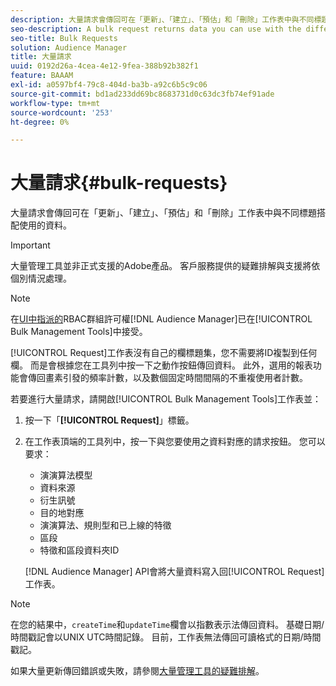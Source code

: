 ```yaml
---
description: 大量請求會傳回可在「更新」、「建立」、「預估」和「刪除」工作表中與不同標題搭配使用的資料。
seo-description: A bulk request returns data you can use with the different headers in the Update, Create, Estimate, and Delete worksheets.
seo-title: Bulk Requests
solution: Audience Manager
title: 大量請求
uuid: 0192d26a-4cea-4e12-9fea-388b92b382f1
feature: BAAAM
exl-id: a0597bf4-79c8-404d-ba3b-a92c6b5c9c06
source-git-commit: bd1ad233dd69bc8683731d0c63dc3fb74ef91ade
workflow-type: tm+mt
source-wordcount: '253'
ht-degree: 0%

---
```


# 大量請求{#bulk-requests}

大量請求會傳回可在「更新」、「建立」、「預估」和「刪除」工作表中與不同標題搭配使用的資料。

>[!IMPORTANT]
>
>大量管理工具並非正式支援的Adobe產品。 客戶服務提供的疑難排解與支援將依個別情況處理。

<!-- 

t_bulk_requests.xml

 -->

>[!NOTE]
>
>在[&#x200B; UI中指派的](../../features/administration/administration-overview.md)RBAC群組許可權[!DNL Audience Manager]已在[!UICONTROL Bulk Management Tools]中接受。

[!UICONTROL Request]工作表沒有自己的欄標題集，您不需要將ID複製到任何欄。 而是會根據您在工具列中按一下之動作按鈕傳回資料。 此外，選用的報表功能會傳回畫素引發的頻率計數，以及數個固定時間間隔的不重複使用者計數。

若要進行大量請求，請開啟[!UICONTROL Bulk Management Tools]工作表並：

1. 按一下「**[!UICONTROL Request]**」標籤。
2. 在工作表頂端的工具列中，按一下與您要使用之資料對應的請求按鈕。 您可以要求：

   * 演演算法模型
   * 資料來源
   * 衍生訊號
   * 目的地對應
   * 演演算法、規則型和已上線的特徵
   * 區段
   * 特徵和區段資料夾ID

   [!DNL Audience Manager] API會將大量資料寫入回[!UICONTROL Request]工作表。

>[!NOTE]
>
>在您的結果中，`createTime`和`updateTime`欄會以指數表示法傳回資料。 基礎日期/時間戳記會以UNIX UTC時間記錄。 目前，工作表無法傳回可讀格式的日期/時間戳記。

如果大量更新傳回錯誤或失敗，請參閱[大量管理工具的疑難排解](../../reference/bulk-management-tools/bulk-troubleshooting.md)。
